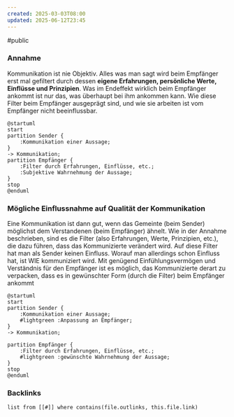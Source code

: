 ```yaml
---
created: 2025-03-03T08:00
updated: 2025-06-12T23:45
---
```

#public 
### Annahme
Kommunikation ist nie Objektiv. Alles was man sagt wird beim Empfänger erst mal gefiltert durch dessen **eigene Erfahrungen, persönliche Werte, Einflüsse und Prinzipien**. Was im Endeffekt wirklich beim Empfänger ankommt ist nur das, was überhaupt bei ihm ankommen kann. Wie diese Filter beim Empfänger ausgeprägt sind, und wie sie arbeiten ist vom Empfänger nicht beeinflussbar.


```plantuml
@startuml 
start 
partition Sender { 
	:Kommunikation einer Aussage; 
} 
-> Kommunikation;
partition Empfänger { 
	:Filter durch Erfahrungen, Einflüsse, etc.; 
	:Subjektive Wahrnehmung der Aussage; 
} 
stop 
@enduml
```

### Mögliche Einflussnahme auf Qualität der  Kommunikation 
Eine Kommunikation ist dann gut, wenn das Gemeinte (beim Sender) möglichst dem Verstandenen (beim Empfänger) ähnelt. Wie in der Annahme beschrieben, sind es die Filter (also Erfahrungen, Werte, Prinzipien, etc.), die dazu führen, dass das Kommunizierte verändert wird. Auf diese Filter hat man als Sender keinen Einfluss.
Worauf man allerdings schon Einfluss hat, ist WIE kommuniziert wird. Mit genügend Einfühlungsvermögen und Verständnis für den Empfänger ist es möglich, das Kommunizierte derart zu verpacken, dass es in gewünschter Form (durch die Filter) beim Empfänger ankommt

```plantuml
@startuml 
start 
partition Sender { 
	:Kommunikation einer Aussage; 
	#lightgreen :Anpassung an Empfänger;
} 
-> Kommunikation;

partition Empfänger { 
	:Filter durch Erfahrungen, Einflüsse, etc.; 
	#lightgreen :gewünschte Wahrnehmung der Aussage; 
} 
stop 
@enduml
```

### Backlinks
```dataview 
list from [[#]] where contains(file.outlinks, this.file.link)
```

